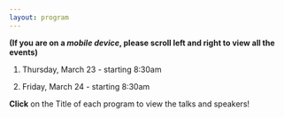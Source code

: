 ```yaml
---
layout: program
---
```


**(If you are on a _mobile device_, please scroll left and right to view all the events)**

1) Thursday, March 23 - starting 8:30am

2) Friday, March 24 - starting 8:30am

**Click** on the Title of each program to view the talks and speakers!
